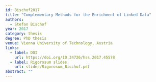 ```yaml
---
id: Bischof2017
title: "Complementary Methods for the Enrichment of Linked Data"
authors:
  - Stefan Bischof
year: 2017
category: thesis
degree: PhD thesis
venue: Vienna University of Technology, Austria
links:
  - label: DOI
    url: https://doi.org/10.34726/hss.2017.45578
  - label: Rigorosum slides
    url: slides/Rigorosum_Bischof.pdf
abstract: ""
---
```

